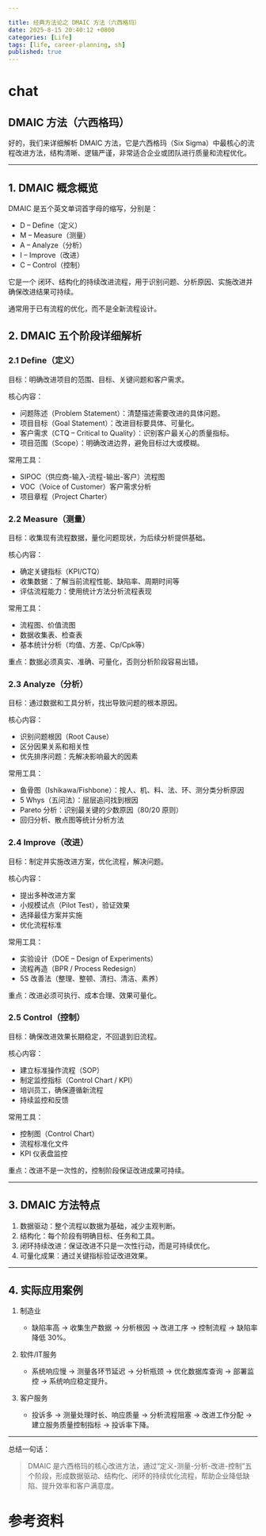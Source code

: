 ```yaml
---

title: 经典方法论之 DMAIC 方法（六西格玛）
date: 2025-8-15 20:40:12 +0800
categories: [Life]
tags: [life, career-planning, sh]
published: true
---
```


# chat

##  DMAIC 方法（六西格玛）

好的，我们来详细解析 DMAIC 方法，它是六西格玛（Six Sigma）中最核心的流程改进方法，结构清晰、逻辑严谨，非常适合企业或团队进行质量和流程优化。

---

## 1. DMAIC 概念概览

DMAIC 是五个英文单词首字母的缩写，分别是：

* D – Define（定义）
* M – Measure（测量）
* A – Analyze（分析）
* I – Improve（改进）
* C – Control（控制）

它是一个 闭环、结构化的持续改进流程，用于识别问题、分析原因、实施改进并确保改进结果可持续。

通常用于已有流程的优化，而不是全新流程设计。

## 2. DMAIC 五个阶段详细解析

### 2.1 Define（定义）

目标：明确改进项目的范围、目标、关键问题和客户需求。

核心内容：

* 问题陈述（Problem Statement）：清楚描述需要改进的具体问题。
* 项目目标（Goal Statement）：改进目标要具体、可量化。
* 客户需求（CTQ – Critical to Quality）：识别客户最关心的质量指标。
* 项目范围（Scope）：明确改进边界，避免目标过大或模糊。

常用工具：

* SIPOC（供应商-输入-流程-输出-客户）流程图
* VOC（Voice of Customer）客户需求分析
* 项目章程（Project Charter）

### 2.2 Measure（测量）

目标：收集现有流程数据，量化问题现状，为后续分析提供基础。

核心内容：

* 确定关键指标（KPI/CTQ）
* 收集数据：了解当前流程性能、缺陷率、周期时间等
* 评估流程能力：使用统计方法分析流程表现

常用工具：

* 流程图、价值流图
* 数据收集表、检查表
* 基本统计分析（均值、方差、Cp/Cpk等）

重点：数据必须真实、准确、可量化，否则分析阶段容易出错。

### 2.3 Analyze（分析）

目标：通过数据和工具分析，找出导致问题的根本原因。

核心内容：

* 识别问题根因（Root Cause）
* 区分因果关系和相关性
* 优先排序问题：先解决影响最大的因素

常用工具：

* 鱼骨图（Ishikawa/Fishbone）：按人、机、料、法、环、测分类分析原因
* 5 Whys（五问法）：层层追问找到根因
* Pareto 分析：识别最关键的少数原因（80/20 原则）
* 回归分析、散点图等统计分析方法

### 2.4 Improve（改进）

目标：制定并实施改进方案，优化流程，解决问题。

核心内容：

* 提出多种改进方案
* 小规模试点（Pilot Test），验证效果
* 选择最佳方案并实施
* 优化流程标准

常用工具：

* 实验设计（DOE – Design of Experiments）
* 流程再造（BPR / Process Redesign）
* 5S 改善法（整理、整顿、清扫、清洁、素养）

重点：改进必须可执行、成本合理、效果可量化。

### 2.5 Control（控制）

目标：确保改进效果长期稳定，不回退到旧流程。

核心内容：

* 建立标准操作流程（SOP）
* 制定监控指标（Control Chart / KPI）
* 培训员工，确保遵循新流程
* 持续监控和反馈

常用工具：

* 控制图（Control Chart）
* 流程标准化文件
* KPI 仪表盘监控

重点：改进不是一次性的，控制阶段保证改进成果可持续。

---

## 3. DMAIC 方法特点

1. 数据驱动：整个流程以数据为基础，减少主观判断。
2. 结构化：每个阶段有明确目标、任务和工具。
3. 闭环持续改进：保证改进不只是一次性行动，而是可持续优化。
4. 可量化成果：通过关键指标验证改进效果。

---

## 4. 实际应用案例

1. 制造业

   * 缺陷率高 → 收集生产数据 → 分析根因 → 改进工序 → 控制流程 → 缺陷率降低 30%。

2. 软件/IT服务

   * 系统响应慢 → 测量各环节延迟 → 分析瓶颈 → 优化数据库查询 → 部署监控 → 系统响应稳定提升。

3. 客户服务

   * 投诉多 → 测量处理时长、响应质量 → 分析流程阻塞 → 改进工作分配 → 建立服务质量控制指标 → 投诉率下降。

---

总结一句话：

> DMAIC 是六西格玛的核心改进方法，通过“定义-测量-分析-改进-控制”五个阶段，形成数据驱动、结构化、闭环的持续优化流程，帮助企业降低缺陷、提升效率和客户满意度。


# 参考资料

